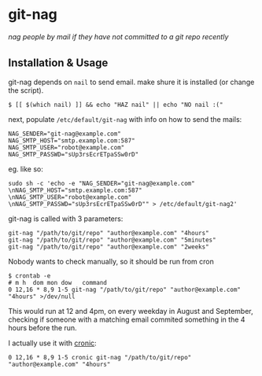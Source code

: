 # git-nag

###### nag people by mail if they have not committed to a git repo recently
    
    
## Installation & Usage

git-nag depends on `nail` to send email. make shure it is installed (or change the script).

    $ [[ $(which nail) ]] && echo "HAZ nail" || echo "NO nail :("

next, populate `/etc/default/git-nag` with info on how to send the mails:

    NAG_SENDER="git-nag@example.com"
    NAG_SMTP_HOST="smtp.example.com:587"
    NAG_SMTP_USER="robot@example.com"
    NAG_SMTP_PASSWD="sUp3rsEcrETpaSSw0rD"
    
eg. like so:

    sudo sh -c 'echo -e "NAG_SENDER="git-nag@example.com" \nNAG_SMTP_HOST="smtp.example.com:587" \nNAG_SMTP_USER="robot@example.com" \nNAG_SMTP_PASSWD="sUp3rsEcrETpaSSw0rD"" > /etc/default/git-nag2'

git-nag is called with 3 parameters:

    git-nag "/path/to/git/repo" "author@example.com" "4hours"
    git-nag "/path/to/git/repo" "author@example.com" "5minutes"
    git-nag "/path/to/git/repo" "author@example.com" "2weeks"
    
Nobody wants to check manually, so it should be run from cron

    $ crontab -e
    # m h  dom mon dow   command
    0 12,16 * 8,9 1-5 git-nag "/path/to/git/repo" "author@example.com" "4hours" >/dev/null
    
This would run at 12 and 4pm, on every weekday in August and September, checking if someone with a matching email commited something in the 4 hours before the run.

I actually use it with [cronic](http://habilis.net/cronic/):

    0 12,16 * 8,9 1-5 cronic git-nag "/path/to/git/repo" "author@example.com" "4hours"
